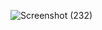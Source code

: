 ![Screenshot (232)](https://github.com/user-attachments/assets/ee9ba93e-3f25-4cbf-9c78-6ed455820d96)
